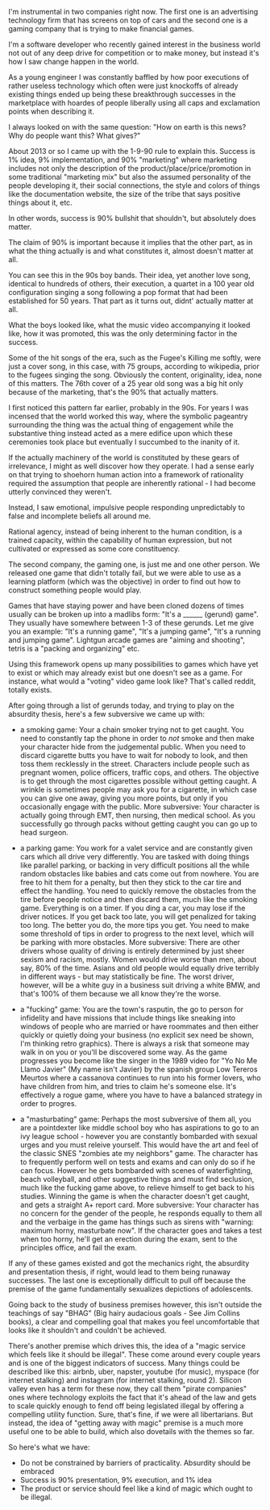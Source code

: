 I'm instrumental in two companies right now.  The first one is an advertising technology firm that has screens on top of cars and the second one is a gaming company that is trying to make financial games.

I'm a software developer who recently gained interest in the business world not out of any deep drive for competition or to make money, but instead it's how I saw change happen in the world.

As a young engineer I was constantly baffled by how poor executions of rather useless technology which often were just knockoffs of already existing things ended up being these breakthrough successes in the marketplace with hoardes of people liberally using all caps and exclamation points when describing it.

I always looked on with the same question: "How on earth is this news? Why do people want this? What gives?"

About 2013 or so I came up with the 1-9-90 rule to explain this.  Success is 1% idea, 9% implementation, and 90% "marketing" where marketing includes not only the description of the product/place/price/promotion in some traditional "marketing mix" but also the assumed personality of the people developing it, their social connections, the style and colors of things like the documentation website, the size of the tribe that says positive things about it, etc.

In other words, success is 90% bullshit that shouldn't, but absolutely does matter.

The claim of 90% is important because it implies that the other part, as in what the thing actually is and what constitutes it, almost doesn't matter at all.

You can see this in the 90s boy bands. Their idea, yet another love song, identical to hundreds of others, their execution, a quartet in a 100 year old configuration singing a song following a pop format that had been established for 50 years. That part as it turns out, didnt' actually matter at all.

What the boys looked like, what the music video accompanying it looked like, how it was promoted, this was the only determining factor in the success. 

Some of the hit songs of the era, such as the Fugee's Killing me softly, were just a cover song, in this case, with 75 groups, according to wikipedia, prior to the fugees singing the song. Obviously the content, originality, idea, none of this matters. The 76th cover of a 25 year old song was a big hit only because of the marketing, that's the 90% that actually matters.

I first noticed this pattern far earlier, probably in the 90s.  For years I was incensed that the world worked this way, where the symbolic pageantry surrounding the thing was the actual thing of engagement while the substantive thing instead acted as a mere edifice upon which these ceremonies took place but eventually I succumbed to the inanity of it.

If the actually machinery of the world is constituted by these gears of irrelevance, I might as well discover how they operate. I had a sense early on that trying to shoehorn human action into a framework of rationality required the assumption that people are inherently rational - I had become utterly convinced they weren't.

Instead, I saw emotional, impulsive people responding unpredictably to false and incomplete beliefs all around me.

Rational agency, instead of being inherent to the human condition, is a trained capacity, within the capability of human expression, but not cultivated or expressed as some core constituency.

The second company, the gaming one, is just me and one other person. We released one game that didn't totally fail, but we were able to use as a learning platform (which was the objective) in order to find out how to construct something people would play.

Games that have staying power and have been cloned dozens of times usually can be broken up into a madlibs form: "It's a ______ (gerund) game". They usually have somewhere between 1-3 of these gerunds.  Let me give you an example: "It's a running game", "It's a jumping game", "It's a running and jumping game". Lightgun arcade games are "aiming and shooting", tetris is a "packing and organizing" etc.

Using this framework opens up many possibilities to games which have yet to exist or which may already exist but one doesn't see as a game. For instance, what would a "voting" video game look like? That's called reddit, totally exists.

After going through a list of gerunds today, and trying to play on the absurdity thesis, here's a few subversive we came up with:

 * a smoking game: Your a chain smoker trying not to get caught. You need to constantly tap the phone in order to *not* smoke and then make your character hide from the judgemental public.  When you need to discard cigarette butts you have to wait for nobody to look, and then toss them recklessly in the street. Characters include people such as pregnant women, police officers, traffic cops, and others.  The objective is to get through the most cigarettes possible without getting caught.  A wrinkle is sometimes people may ask you for a cigarette, in which case you can give one away, giving you more points, but only if you occasionally engage with the public.
	More subversive: Your character is actually going through EMT, then nursing, then medical school. As you successfully go through packs without getting caught you can go up to head surgeon. 
 
 * a parking game: You work for a valet service and are constantly given cars which all drive very differently. You are tasked with doing things like parallel parking, or backing in very difficult positions all the while random obstacles like babies and cats come out from nowhere. You are free to hit them for a penalty, but then they stick to the car tire and effect the handling. You need to quickly remove the obstacles from the tire before people notice and then discard them, much like the smoking game. Everything is on a timer. If you ding a car, you may lose if the driver notices. If you get back too late, you will get penalized for taking too long. The better you do, the more tips you get. You need to make some threshold of tips in order to progress to the next level, which will be parking with more obstacles.
	More subversive: There are other drivers whose quality of driving is entirely determined by just sheer sexism and racism, mostly. Women would drive worse than men, about say, 80% of the time. Asians and old people would equally drive terribly in different ways - but may statistically be fine.  The worst driver, however, will be a white guy in a business suit driving a white BMW, and that's 100% of them because we all know they're the worse.
 
  * a "fucking" game: You are the town's rasputin, the go to person for infidelity and have missions that include things like sneaking into windows of people who are married or have roommates and then either quickly or quietly doing your business (no explicit sex need be shown, I'm thinking retro graphics). There is always a risk that someone may walk in on you or you'll be discovered some way. As the game progresses you become like the singer in the 1989 video for "Yo No Me Llamo Javier" (My name isn't Javier) by the spanish group Low Tereros Meurtos where a cassanova continues to run into his former lovers, who have children from him, and tries to claim he's someone else. It's effectively a rogue game, where you have to have a balanced strategy in order to progres.
  
  * a "masturbating" game: Perhaps the most subversive of them all, you are a pointdexter like middle school boy who has aspirations to go to an ivy league school - however you are constantly bombarded with sexual urges and you must releive yourself. This would have the art and feel of the classic SNES "zombies ate my neighbors" game. The character has to frequently perform well on tests and exams and can only do so if he can focus. However he gets bombarded with scenes of waterfighting, beach volleyball, and other suggestive things and must find seclusion, much like the fucking game above, to relieve himself to get back to his studies.  Winning the game is when the character doesn't get caught, and gets a straight A+ report card. 
	More subversive: Your character has no concern for the gender of the people, he responds equally to them all and the verbaige in the game has things such as sirens with "warning: maximum horny, masturbate now". If the character goes and takes a test when too horny, he'll get an erection during the exam, sent to the principles office, and fail the exam. 
  
If any of these games existed and got the mechanics right, the absurdity and presentation thesis, if right, would lead to them being runaway successes. The last one is exceptionally difficult to pull off because the premise of the game fundamentally sexualizes depictions of adolescents. 

Going back to the study of business premises however, this isn't outside the teachings of say "BHAG" (Big hairy audacious goals - See Jim Collins books), a clear and compelling goal that makes you feel uncomfortable that looks like it shouldn't and couldn't be achieved. 

There's another premise which drives this, the idea of a "magic service which feels like it should be illegal". These come around every couple years and is one of the biggest indicators of success. Many things could be described like this: airbnb, uber, napster, youtube (for music), myspace (for internet stalking) and instagram (for internet stalking, round 2). Silicon valley even has a term for these now, they call them "pirate companies" ones where technology exploits the fact that it's ahead of the law and gets to scale quickly enough to fend off being legislated illegal by offering a compelling utility function. Sure, that's fine, if we were all libertarians. But instead, the idea of "getting away with magic" premise is a much more useful one to be able to build, which also dovetails with the themes so far.

So here's what we have:

  * Do not be constrained by barriers of practicality. Absurdity should be embraced
  * Success is 90% presentation, 9% execution, and 1% idea
  * The product or service should feel like a kind of magic which ought to be illegal.
